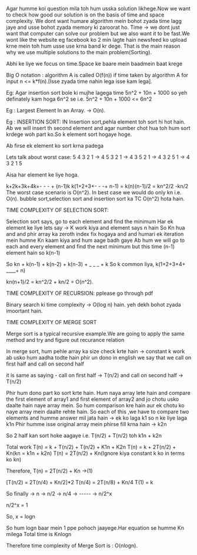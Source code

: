 Agar humme koi question mila toh hum usska solution likhege.Now we want to check how good our solution is on the basis of time and space complexity.
We dont want humare algorithm mein bohot zyada time lagg jaye and usse bohot zyada memory ki zaroorat ho.
Time -> we dont just want that computer can solve our problem but we also want it to be fast.We wont like the website eg facebook ko 2 min lagte hain newsfeed ko upload krne mein toh hum usse use krna band kr dege.
That is the main reason why we use multiple solutions to the main problem(Sorting).

Abhi ke liye we focus on time.Space ke baare mein baadmein baat krege

Big O notation : algorithm A is called O(f(n)) if time taken by algorithm A for input n <= k*f(n).[Isse zyada time nahin lega isse kam lega].

Eg: Agar insertion sort bole ki mujhe lagega time 5n^2 + 10n + 1000 so yeh definately kam hoga 6n^2 se
i.e. 5n^2 + 10n + 1000 <= 6n^2

Eg : Largest Element In an Array. -> O(n).

Eg : INSERTION SORT:
IN Insertion sort,pehla element toh sort hi hot hain.
Ab we will insert th second element and agar number chot hua toh hum sort krdege woh part ko.So k element sort hogaye hoge.

Ab firse ek element ko sort krna padega

Lets talk about worst case:
5 4 3 2 1
-> 4 5 3 2 1
-> 4 3 5 2 1 
-> 4 3 2 5 1
-> 4 3 2 1 5

Aisa har element ke liye hoga.

k+2k+3k+4k+- - - + (n-1)k
k(1+2+3+- - -+ n-1) = k(n)(n-1)/2 = kn^2/2 -kn/2
The worst case scenario is O(n^2).
In best case we would do only kn i.e. O(n).
bubble sort,selection sort and insertion sort ka TC O(n^2) hota hain.


TIME COMPLEXITY OF SELECTION SORT:

Selection sort says, go to each element and find the minimum 
Har ek element ke liye lets say -> K work kiya
and element says n hain
So Kn hua and and phir array ka zeroth index fix hogaya and and humari ek iteration mein humne Kn kaam kiya and hum aage badh gaye
Ab hum we will go to each and every element and find the next minimum but this time (n-1) element hain so k(n-1)

So kn + k(n-1) + k(n-2) + k(n-3) + _ _ _ + k
So k common liya,
k(1+2+3+4+ ____+ n)

kn(n+1)/2 = kn^2/2 + kn/2 = O(n^2).

TIME COMPLEXITY OF RECURSION:
pplease go through pdf

Binary search ki time complexity -> O(log n) hain.
yeh dekh bohot zyada imoortant hain. 

TIME COMPLEXITY OF MERGE SORT

Merge sort is a typical recursive example.We are going to apply the same method and try and figure out recurance relation 

In merge sort,
hum pehle array ka size check krte hain -> constant k work
ab usko hum aadha todte hain phir un dono in english we say that we call on first half and call on second half

it is same as saying - call on first half -> T(n/2)
and call on second half -> T(n/2)

Phir hum dono part ko sort krte hain.
Hum naya array lete hain and compare the first element of array1 and first element of array2 and jo chotu usko daalte hain naye array mein.
So hum comparison kre hain aur ek chotu ko naye array mein daalte rehte hain.
So each of this ,we have to compare two elements and humme answer mil jata hain -> ek ko laga k1 so n ke liye laga k1n
Phir humme isse original array mein phirse fill krna hain -> k2n

So 2 half kan sort hoke aagaye i.e. T(n/2) + T(n/2) toh k1n + k2n

Total work T(n) = k + T(n/2) + T(n/2) + K1n + K2n
           T(n) = k + 2T(n/2) + Kn(kn = k1n + k2n)
           T(n) = 2T(n/2) + Kn(Ignore kiya constant k ko in terms ko kn)

Therefore, T(n) = 2T(n/2) + Kn      ->(1)   

[T(n/2) = 2T(n/4) + Kn/2]*2
T(n/4) = 2T(n/8) + Kn/4
T(1) = k

So finally -> n -> n/2 -> n/4 -> ----- -> n/2^x

n/2^x = 1

So, x = logn

So hum logn baar mein 1 ppe pohoch jaayege.Har equation se humme Kn milega 
Total time is Knlogn

Therefore time complexity of Merge Sort is : O(nlogn).